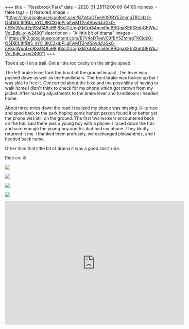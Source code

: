 +++
title =  "Rosebrock Park"
date = 2020-01-25T12:00:00-04:00
noindex = false
tags = []
featured_image = "https://lh3.googleusercontent.com/B7V4oDTeeV09fBY5ZmmgTRCldzG-O5DiDL1hfBt5_nYC_8KC3xjpPLgFwMT2mfSbvdJUGk0-nEKgIWunfEp9SsR48uH8j88cIGiUogXkIIkd84mmRmBBQgaKEh3XnhGFWbJVoLBdk_o=w2400"
description = "A little bit of drama"
images = ["https://lh3.googleusercontent.com/B7V4oDTeeV09fBY5ZmmgTRCldzG-O5DiDL1hfBt5_nYC_8KC3xjpPLgFwMT2mfSbvdJUGk0-nEKgIWunfEp9SsR48uH8j88cIGiUogXkIIkd84mmRmBBQgaKEh3XnhGFWbJVoLBdk_o=w2400"]
+++

Took a spill on a trail. Got a little too cocky on the single speed.

The left brake lever took the brunt of the ground impact. The lever was pushed down as well as the handlebars. The front brake was locked up but I was able to free it. Concerned about the bike and the possibility of having to walk home I didn't think to check for my phone which got thrown from my jacket. After making adjustments to the brake lever and handlebars I headed home.

About three miles down the road I realized my phone was missing. U-turned and sped back to the park hoping some honest person found it or better yet the phone was still on the ground. The first two walkers encountered back on the trail said there was a young boy with a phone. I raced down the trail and sure enough the young boy and his dad had my phone. They kindly returned it me. I thanked them profusely, we exchanged pleasantries, and I headed back home.

Other than that little bit of drama it was a good short ride.

Ride on. ☮

<a href='https://lh3.googleusercontent.com/B7V4oDTeeV09fBY5ZmmgTRCldzG-O5DiDL1hfBt5_nYC_8KC3xjpPLgFwMT2mfSbvdJUGk0-nEKgIWunfEp9SsR48uH8j88cIGiUogXkIIkd84mmRmBBQgaKEh3XnhGFWbJVoLBdk_o=w2400'><img src='https://lh3.googleusercontent.com/B7V4oDTeeV09fBY5ZmmgTRCldzG-O5DiDL1hfBt5_nYC_8KC3xjpPLgFwMT2mfSbvdJUGk0-nEKgIWunfEp9SsR48uH8j88cIGiUogXkIIkd84mmRmBBQgaKEh3XnhGFWbJVoLBdk_o=w2400'></a>

<a href='https://lh3.googleusercontent.com/VaMGz3VxTNEECZouPBu-qih0CFiiKb9RRn7LR6dezmRTPL4amVrosmKI_LsQnmsOX7eleTbXw3dW-xBv7Fg0mPCu6-m8qZehmCoNjhjn1hoz84ojLhUs2ur8D02gm-tsM1NSnNrDyI8=w2400'><img src='https://lh3.googleusercontent.com/VaMGz3VxTNEECZouPBu-qih0CFiiKb9RRn7LR6dezmRTPL4amVrosmKI_LsQnmsOX7eleTbXw3dW-xBv7Fg0mPCu6-m8qZehmCoNjhjn1hoz84ojLhUs2ur8D02gm-tsM1NSnNrDyI8=w2400'></a>

<a href='https://lh3.googleusercontent.com/SQVRmKi6X5DQpsxMGwWQs8S6I7jTBe1ivs4zUoOuaSnKXurq4XUykACmQogFFLMRfWKRCOGlfbLk3PraRMYzc0VQmOxDbRYmasf5Yf4ansxlu7g520nDrihSnZALYknKXEHsk9PGnRE=w2400'><img src='https://lh3.googleusercontent.com/SQVRmKi6X5DQpsxMGwWQs8S6I7jTBe1ivs4zUoOuaSnKXurq4XUykACmQogFFLMRfWKRCOGlfbLk3PraRMYzc0VQmOxDbRYmasf5Yf4ansxlu7g520nDrihSnZALYknKXEHsk9PGnRE=w2400'></a>

<a href='https://lh3.googleusercontent.com/1VaB4k0v80m4jlhWvB-WimJp7ZwGJ0kOxEk8mubOuoUQf1lf-KzlYX_wQE9o1Va6Hce_d5VIlPboRga4wdrHAEStWJD74m8Yh2bl98rIClgiDedpfWaUZw24AUcqmwHdD02kBgijaGI=w2400'><img src='https://lh3.googleusercontent.com/1VaB4k0v80m4jlhWvB-WimJp7ZwGJ0kOxEk8mubOuoUQf1lf-KzlYX_wQE9o1Va6Hce_d5VIlPboRga4wdrHAEStWJD74m8Yh2bl98rIClgiDedpfWaUZw24AUcqmwHdD02kBgijaGI=w2400'></a>

<iframe height='405' width='590' frameborder='0' allowtransparency='true' scrolling='no' src='https://www.strava.com/activities/3042439211/embed/fcbf2597b072838e396ca59488e3dfae4b1bdf94'></iframe>
